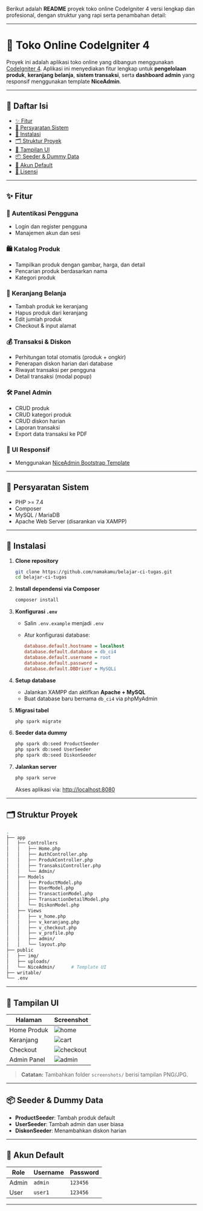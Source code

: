 Berikut adalah **README** proyek toko online CodeIgniter 4 versi lengkap dan profesional, dengan struktur yang rapi serta penambahan detail:

---

# 🛒 Toko Online CodeIgniter 4

Proyek ini adalah aplikasi toko online yang dibangun menggunakan [CodeIgniter 4](https://codeigniter.com/). Aplikasi ini menyediakan fitur lengkap untuk **pengelolaan produk**, **keranjang belanja**, **sistem transaksi**, serta **dashboard admin** yang responsif menggunakan template **NiceAdmin**.

---

## 📑 Daftar Isi

* [✨ Fitur](#✨-fitur)
* [🧰 Persyaratan Sistem](#🧰-persyaratan-sistem)
* [🚀 Instalasi](#🚀-instalasi)
* [🗂️ Struktur Proyek](#🗂️-struktur-proyek)
* [📸 Tampilan UI](#📸-tampilan-ui)
* [📦 Seeder & Dummy Data](#📦-seeder--dummy-data)
* [🔐 Akun Default](#🔐-akun-default)
* [📄 Lisensi](#📄-lisensi)

---

## ✨ Fitur

### 👥 Autentikasi Pengguna

* Login dan register pengguna
* Manajemen akun dan sesi

### 🛍️ Katalog Produk

* Tampilkan produk dengan gambar, harga, dan detail
* Pencarian produk berdasarkan nama
* Kategori produk

### 🛒 Keranjang Belanja

* Tambah produk ke keranjang
* Hapus produk dari keranjang
* Edit jumlah produk
* Checkout & input alamat

### 💰 Transaksi & Diskon

* Perhitungan total otomatis (produk + ongkir)
* Penerapan diskon harian dari database
* Riwayat transaksi per pengguna
* Detail transaksi (modal popup)

### 🛠️ Panel Admin

* CRUD produk
* CRUD kategori produk
* CRUD diskon harian
* Laporan transaksi
* Export data transaksi ke PDF

### 🎨 UI Responsif

* Menggunakan [NiceAdmin Bootstrap Template](https://bootstrapmade.com/nice-admin-bootstrap-admin-html-template/)

---

## 🧰 Persyaratan Sistem

* PHP >= 7.4
* Composer
* MySQL / MariaDB
* Apache Web Server (disarankan via XAMPP)

---

## 🚀 Instalasi

1. **Clone repository**

   ```bash
   git clone https://github.com/namakamu/belajar-ci-tugas.git
   cd belajar-ci-tugas
   ```

2. **Install dependensi via Composer**

   ```bash
   composer install
   ```

3. **Konfigurasi `.env`**

   * Salin `.env.example` menjadi `.env`
   * Atur konfigurasi database:

     ```ini
     database.default.hostname = localhost
     database.default.database = db_ci4
     database.default.username = root
     database.default.password =
     database.default.DBDriver = MySQLi
     ```

4. **Setup database**

   * Jalankan XAMPP dan aktifkan **Apache + MySQL**
   * Buat database baru bernama `db_ci4` via phpMyAdmin

5. **Migrasi tabel**

   ```bash
   php spark migrate
   ```

6. **Seeder data dummy**

   ```bash
   php spark db:seed ProductSeeder
   php spark db:seed UserSeeder
   php spark db:seed DiskonSeeder
   ```

7. **Jalankan server**

   ```bash
   php spark serve
   ```

   Akses aplikasi via: [http://localhost:8080](http://localhost:8080)

---

## 🗂️ Struktur Proyek

```bash
.
├── app
│   ├── Controllers
│   │   ├── Home.php
│   │   ├── AuthController.php
│   │   ├── ProdukController.php
│   │   ├── TransaksiController.php
│   │   └── Admin/
│   ├── Models
│   │   ├── ProductModel.php
│   │   ├── UserModel.php
│   │   ├── TransactionModel.php
│   │   ├── TransactionDetailModel.php
│   │   └── DiskonModel.php
│   ├── Views
│   │   ├── v_home.php
│   │   ├── v_keranjang.php
│   │   ├── v_checkout.php
│   │   ├── v_profile.php
│   │   ├── admin/
│   │   └── layout.php
├── public
│   ├── img/
│   ├── uploads/
│   └── NiceAdmin/      # Template UI
├── writable/
└── .env
```

---

## 📸 Tampilan UI

| Halaman     | Screenshot                            |
| ----------- | ------------------------------------- |
| Home Produk | ![home](screenshots/home.png)         |
| Keranjang   | ![cart](screenshots/cart.png)         |
| Checkout    | ![checkout](screenshots/checkout.png) |
| Admin Panel | ![admin](screenshots/admin.png)       |

> **Catatan:** Tambahkan folder `screenshots/` berisi tampilan PNG/JPG.

---

## 📦 Seeder & Dummy Data

* **ProductSeeder**: Tambah produk default
* **UserSeeder**: Tambah admin dan user biasa
* **DiskonSeeder**: Menambahkan diskon harian

---

## 🔐 Akun Default

| Role  | Username | Password |
| ----- | -------- | -------- |
| Admin | `admin`  | `123456` |
| User  | `user1`  | `123456` |

---
